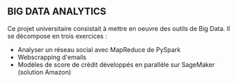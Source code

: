 ## BIG DATA ANALYTICS

Ce projet universitaire consistait à mettre en oeuvre des outils de Big Data. Il se décompose en trois exercices : 

* Analyser un réseau social avec MapReduce de PySpark
* Webscrapping d'emails
* Modèles de score de crédit développés en parallèle sur SageMaker (solution Amazon)
